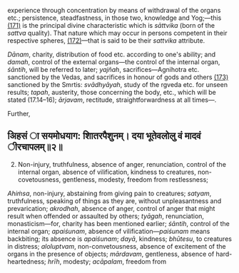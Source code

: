 experience through concentration by means of withdrawal of the organs etc.; persistence, steadfastness, in those two, knowledge and Yog;—this [\(171\)](#page--1-0) is the principal divine characteristic which is *sāttvika* (born of the *sattva* quality). That nature which may occur in persons competent in their respective spheres, [\(172\)](#page--1-1)—that is said to be their *sattvika* attribute.

*Dānam*, charity, distribution of food etc. according to one's ability; and *damah*, control of the external organs—the control of the internal organ, *śāntih*, will be referred to later; *yajñah*, sacrifices—Agnihotra etc. sanctioned by the Vedas, and sacrifices in honour of gods and others [\(173\)](#page--1-2) sanctioned by the Smrtis: *svādhyāyah*, study of the rgveda etc. for unseen results; *tapah*, austerity, those concerning the body, etc., which will be stated (17.14–16); *ārjavam*, rectitude, straightforwardness at all times—.

Further,

## अिहसं ा सयमोधयाग: शाितरपैशुनम्। दया भूतेवलोलु वं मादवं ीरचापलम्॥२॥

2. Non-injury, truthfulness, absence of anger, renunciation, control of the internal organ, absence of vilification, kindness to creatures, non-covetousness, gentleness, modesty, freedom from restlessness;

*Ahiṁsa*, non-injury, abstaining from giving pain to creatures; *satyam*, truthfulness, speaking of things as they are, without unpleasantness and prevarication; *akrodhah*, absence of anger, control of anger that might result when offended or assaulted by others; *tyāgah*, renunciation, monasticism—for, charity has been mentioned earlier; *śāntih*, control of the internal organ; *apaiśunam*, absence of vilification—*paiśunam* means backbiting; its absence is *apaiśunam*; *dayā*, kindness; *bhūtesu*, to creatures in distress; *aloluptvam*, non-convetousness, absence of excitement of the organs in the presence of objects; *mārdavam*, gentleness, absence of hard-heartedness; *hrīh*, modesty; *acāpalam*, freedom from